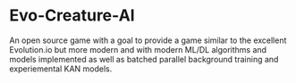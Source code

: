 # Evo-Creature-AI
An open source game with a goal to provide a game similar to the excellent Evolution.io but more modern and with modern ML/DL algorithms and models implemented as well as batched parallel background training and experiemental KAN models.
